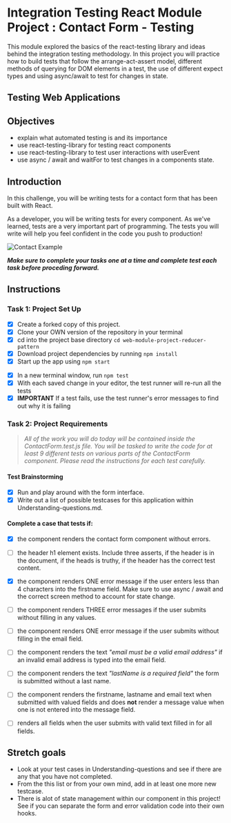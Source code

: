 # Integration Testing React Module Project : Contact Form - Testing

This module explored the basics of the react-testing library and ideas behind the integration testing methodology. In this project you will practice how to build tests that follow the arrange-act-assert model, different methods of querying for DOM elements in a test, the use of different expect types and using async/await to test for changes in state.

## Testing Web Applications

## Objectives

- explain what automated testing is and its importance
- use react-testing-library for testing react components
- use react-testing-library to test user interactions with userEvent
- use async / await and waitFor to test changes in a components state.

## Introduction

In this challenge, you will be writing tests for a contact form that has been built with React.

As a developer, you will be writing tests for every component. As we've learned, tests are a very important part of programming. The tests you will write will help you feel confident in the code you push to production!

![Contact Example](project-goals.gif)

***Make sure to complete your tasks one at a time and complete test each task before proceding forward.***

## Instructions
### Task 1: Project Set Up
* [x] Create a forked copy of this project.
* [x] Clone your OWN version of the repository in your terminal
* [x] cd into the project base directory `cd web-module-project-reducer-pattern`
* [x] Download project dependencies by running `npm install`
* [x] Start up the app using `npm start`
- [x] In a new terminal window, run `npm test`
- [x] With each saved change in your editor, the test runner will re-run all the tests
- [x] **IMPORTANT** If a test fails, use the test runner's error messages to find out why it is failing

### Task 2: Project Requirements
> *All of the work you will do today will be contained inside the ContactForm.test.js file. You will be tasked to write the code for at least 9 different tests on various parts of the ContactForm component. Please read the instructions for each test carefully.*

#### Test Brainstorming
* [x] Run and play around with the form interface.
* [x] Write out a list of possible testcases for this application within Understanding-questions.md.

#### Complete a case that tests if:
* [x] the component renders the contact form component without errors.
* [ ] the header h1 element exists. Include three asserts, if the header is in the document, if the heads is truthy, if the header has the correct test content.
* [x] the component renders ONE error message if the user enters less than 4 characters into the firstname field. Make sure to use async / await and the correct screen method to account for state change.
* [ ] the component renders THREE error messages if the user submits without filling in any values.
* [ ] the component renders ONE error message if the user submits without filling in the email field.
* [ ] the component renders the text *"email must be a valid email address"* if an invalid email address is typed into the email field.
* [ ] the component renders the text *"lastName is a required field"* the form is submitted without a last name.
* [ ] the component renders the firstname, lastname and email text when submitted with valued fields and does **not** render a message value when one is not entered into the message field.
* [ ] renders all fields when the user submits with valid text filled in for all fields.


## Stretch goals

- Look at your test cases in Understanding-questions and see if there are any that you have not completed.
- From the this list or from your own mind, add in at least one more new testcase.
- There is alot of state management within our component in this project! See if you can separate the form and error validation code into their own hooks.
